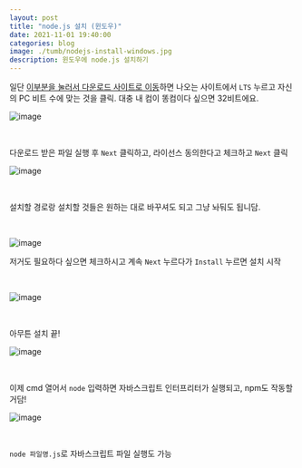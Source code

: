 ```yaml
---
layout: post
title: "node.js 설치 (윈도우)"
date: 2021-11-01 19:40:00
categories: blog
image: ./tumb/nodejs-install-windows.jpg
description: 윈도우에 node.js 설치하기
---
```


일단 [이부분을 눌러서 다운로드 사이트로 이동](https://nodejs.org/ko/download/)하면 나오는 사이트에서 `LTS` 누르고 자신의 PC 비트 수에 맞는 것을 클릭. 대충 내 컴이 똥컴이다 싶으면 32비트에요.

![image](https://darktornado.github.io/blog/assets/images/nodejs-install-windows/0.jpg)

<br>

다운로드 받은 파일 실행 후 `Next` 클릭하고, 라이선스 동의한다고 체크하고 `Next` 클릭

![image](https://darktornado.github.io/blog/assets/images/nodejs-install-windows/1.jpg)

<br>

설치할 경로랑 설치할 것들은 원하는 대로 바꾸셔도 되고 그냥 놔둬도 됩니담.

<br>

![image](https://darktornado.github.io/blog/assets/images/nodejs-install-windows/2.jpg)

저거도 필요하다 싶으면 체크하시고 계속 `Next` 누르다가 `Install` 누르면 설치 시작

<br>

![image](https://darktornado.github.io/blog/assets/images/nodejs-install-windows/3.jpg)

<br>

아무튼 설치 끝!

![image](https://darktornado.github.io/blog/assets/images/nodejs-install-windows/4.jpg)

<br>

이제 cmd 열어서 `node` 입력하면 자바스크립트 인터프리터가 실행되고, npm도 작동할거담!

![image](https://darktornado.github.io/blog/assets/images/nodejs-install-windows/5.jpg)

<br>

`node 파일명.js`로 자바스크립트 파일 실행도 가능
